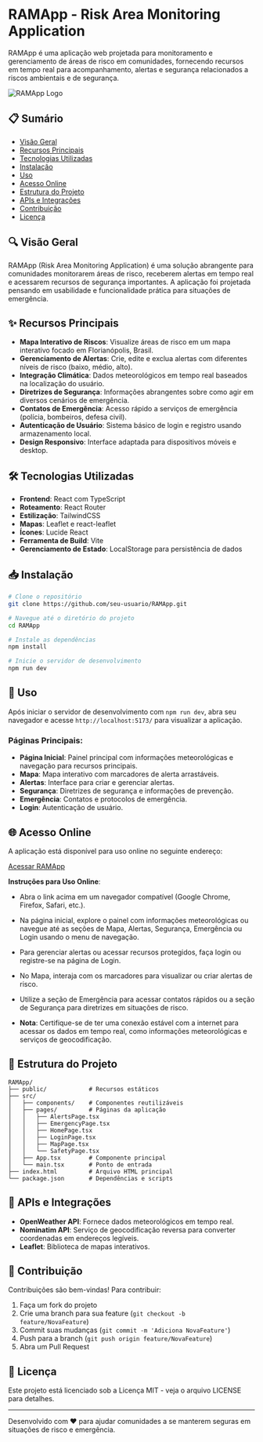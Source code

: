 # RAMApp - Risk Area Monitoring Application

RAMApp é uma aplicação web projetada para monitoramento e gerenciamento de áreas de risco em comunidades, fornecendo recursos em tempo real para acompanhamento, alertas e segurança relacionados a riscos ambientais e de segurança.

![RAMApp Logo](public/logo.png)

## 📋 Sumário

- [Visão Geral](#visão-geral)
- [Recursos Principais](#recursos-principais)
- [Tecnologias Utilizadas](#tecnologias-utilizadas)
- [Instalação](#instalação)
- [Uso](#uso)
- [Acesso Online](#acesso-online)
- [Estrutura do Projeto](#estrutura-do-projeto)
- [APIs e Integrações](#apis-e-integrações)
- [Contribuição](#contribuição)
- [Licença](#licença)

## 🔍 Visão Geral

RAMApp (Risk Area Monitoring Application) é uma solução abrangente para comunidades monitorarem áreas de risco, receberem alertas em tempo real e acessarem recursos de segurança importantes. A aplicação foi projetada pensando em usabilidade e funcionalidade prática para situações de emergência.

## ✨ Recursos Principais

- **Mapa Interativo de Riscos**: Visualize áreas de risco em um mapa interativo focado em Florianópolis, Brasil.
- **Gerenciamento de Alertas**: Crie, edite e exclua alertas com diferentes níveis de risco (baixo, médio, alto).
- **Integração Climática**: Dados meteorológicos em tempo real baseados na localização do usuário.
- **Diretrizes de Segurança**: Informações abrangentes sobre como agir em diversos cenários de emergência.
- **Contatos de Emergência**: Acesso rápido a serviços de emergência (polícia, bombeiros, defesa civil).
- **Autenticação de Usuário**: Sistema básico de login e registro usando armazenamento local.
- **Design Responsivo**: Interface adaptada para dispositivos móveis e desktop.

## 🛠️ Tecnologias Utilizadas

- **Frontend**: React com TypeScript
- **Roteamento**: React Router
- **Estilização**: TailwindCSS
- **Mapas**: Leaflet e react-leaflet
- **Ícones**: Lucide React
- **Ferramenta de Build**: Vite
- **Gerenciamento de Estado**: LocalStorage para persistência de dados

## 📥 Instalação

```bash
# Clone o repositório
git clone https://github.com/seu-usuario/RAMApp.git

# Navegue até o diretório do projeto
cd RAMApp

# Instale as dependências
npm install

# Inicie o servidor de desenvolvimento
npm run dev
```

## 🚀 Uso

Após iniciar o servidor de desenvolvimento com `npm run dev`, abra seu navegador e acesse `http://localhost:5173/` para visualizar a aplicação.

### Páginas Principais:

- **Página Inicial**: Painel principal com informações meteorológicas e navegação para recursos principais.
- **Mapa**: Mapa interativo com marcadores de alerta arrastáveis.
- **Alertas**: Interface para criar e gerenciar alertas.
- **Segurança**: Diretrizes de segurança e informações de prevenção.
- **Emergência**: Contatos e protocolos de emergência.
- **Login**: Autenticação de usuário.

## 🌐 Acesso Online
A aplicação está disponível para uso online no seguinte endereço:

[Acessar RAMApp](https://ram-app-git-main-maycom-pires-projects.vercel.app)

**Instruções para Uso Online**:
- Abra o link acima em um navegador compatível (Google Chrome, Firefox, Safari, etc.).
- Na página inicial, explore o painel com informações meteorológicas ou navegue até as seções de Mapa, Alertas, Segurança, Emergência ou Login usando o menu de navegação.
- Para gerenciar alertas ou acessar recursos protegidos, faça login ou registre-se na página de Login.
- No Mapa, interaja com os marcadores para visualizar ou criar alertas de risco.
- Utilize a seção de Emergência para acessar contatos rápidos ou a seção de Segurança para diretrizes em situações de risco.

- **Nota**: Certifique-se de ter uma conexão estável com a internet para acessar os dados em tempo real, como informações meteorológicas e serviços de geocodificação.

## 📁 Estrutura do Projeto

```
RAMApp/
├── public/            # Recursos estáticos
├── src/
│   ├── components/    # Componentes reutilizáveis
│   ├── pages/         # Páginas da aplicação
│   │   ├── AlertsPage.tsx
│   │   ├── EmergencyPage.tsx
│   │   ├── HomePage.tsx
│   │   ├── LoginPage.tsx
│   │   ├── MapPage.tsx
│   │   └── SafetyPage.tsx
│   ├── App.tsx        # Componente principal
│   └── main.tsx       # Ponto de entrada
├── index.html         # Arquivo HTML principal
└── package.json       # Dependências e scripts
```

## 🔌 APIs e Integrações

- **OpenWeather API**: Fornece dados meteorológicos em tempo real.
- **Nominatim API**: Serviço de geocodificação reversa para converter coordenadas em endereços legíveis.
- **Leaflet**: Biblioteca de mapas interativos.

## 🤝 Contribuição

Contribuições são bem-vindas! Para contribuir:

1. Faça um fork do projeto
2. Crie uma branch para sua feature (`git checkout -b feature/NovaFeature`)
3. Commit suas mudanças (`git commit -m 'Adiciona NovaFeature'`)
4. Push para a branch (`git push origin feature/NovaFeature`)
5. Abra um Pull Request

## 📄 Licença

Este projeto está licenciado sob a Licença MIT - veja o arquivo LICENSE para detalhes.

---

Desenvolvido com ❤️ para ajudar comunidades a se manterem seguras em situações de risco e emergência.
